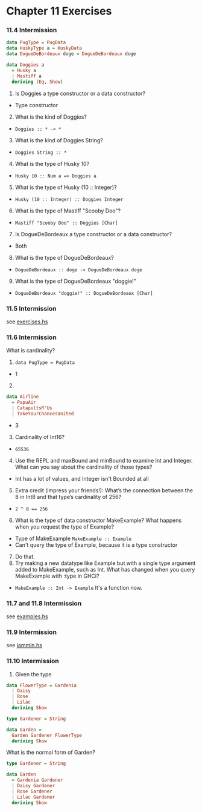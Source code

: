 # Chapter 11 Exercises

### 11.4 Intermission

```haskell
data PugType = PugData
data HuskyType a = HuskyData
data DogueDeBordeaux doge = DogueDeBordeaux doge

data Doggies a
  = Husky a
  | Mastiff a
  deriving (Eq, Show)
```

1. Is Doggies a type constructor or a data constructor?
  - Type constructor
2. What is the kind of Doggies?
  - `Doggies :: * -> *`
3. What is the kind of Doggies String?
  - `Doggies String :: *`
4. What is the type of Husky 10?
  - `Husky 10 :: Num a => Doggies a`
5. What is the type of Husky (10 :: Integer)?
  - `Husky (10 :: Integer) :: Doggies Integer`
6. What is the type of Mastiff "Scooby Doo"?
  - `Mastiff "Scooby Doo" :: Doggies [Char]`
7. Is DogueDeBordeaux a type constructor or a data constructor?
  - Both
8. What is the type of DogueDeBordeaux?
  - `DogueDeBordeaux :: doge -> DogueDeBordeaux doge`
9. What is the type of DogueDeBordeaux "doggie!"
  - `DogueDeBordeaux "doggie!" :: DogueDeBordeaux [Char]`

### 11.5 Intermission

see [exercises.hs]('./exercises.hs')

### 11.6 Intermission

What is cardinality?

1. `data PugType = PugData`
  - 1
2.
  ```haskell
  data Airline
    = PapuAir
    | CatapultsR'Us
    | TakeYourChancesUnited
  ```
  - 3
3. Cardinality of Int16?
  - `65536`
4. Use the REPL and maxBound and minBound to examine Int and Integer.
What can you say about the cardinality of those types?
  - Int has a lot of values, and Integer isn't Bounded at all
5. Extra credit (impress your friends!): What’s the connection between
the 8 in Int8 and that type’s cardinality of 256?
  - `2 ^ 8 == 256`
6. What is the type of data constructor MakeExample? What happens
when you request the type of Example?
  - Type of MakeExample `MakeExample :: Example`
  - Can't query the type of Example, because it is a type constructor
7. Do that.
8. Try making a new datatype like Example but with a single type
argument added to MakeExample, such as Int. What has changed
when you query MakeExample with :type in GHCi?
  - `MakeExample :: Int -> Example` It's a function now.

### 11.7 and 11.8 Intermission

see [examples.hs]('./examples.hs')

### 11.9 Intermission

see [jammin.hs]('./jammin.hs')

### 11.10 Intermission

1. Given the type
  ``` haskell
  data FlowerType = Gardenia
    | Daisy
    | Rose
    | Lilac
    deriving Show

  type Gardener = String

  data Garden =
    Garden Gardener FlowerType
    deriving Show
  ```

  What is the normal form of Garden?

  ```haskell
  type Gardener = String

  data Garden
    = Gardenia Gardener
    | Daisy Gardener
    | Rose Gardener
    | Lilac Gardener
    deriving Show
  ```

